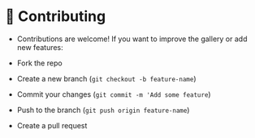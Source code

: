 # 🤝 Contributing
 - Contributions are welcome! If you want to improve the gallery or add new features:

- Fork the repo

- Create a new branch (`git checkout -b feature-name`)

- Commit your changes (`git commit -m 'Add some feature`)

- Push to the branch (`git push origin feature-name`)

- Create a pull request
